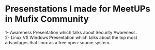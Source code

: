 # Presenstations I made for MeetUPs in Mufix Community
1- Awareness Presentation which talks about Security Awareness. <br/>
2- Linux VS Windows Presentation which talks about the top most advantages that linux as a free open-source system.